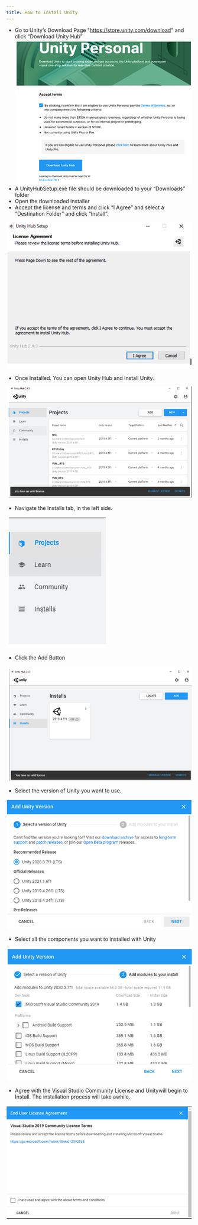 ```yaml
---
title: How to Install Unity
---
```


- Go to Unity’s Download Page "https://store.unity.com/download" and click “Download Unity Hub”
  ![image](./img/XR-App-Installation-Guide/11.png)
- A UnityHubSetup.exe file should be downloaded to your “Downloads” folder
- Open the downloaded installer
- Accept the license and terms and click “I Agree” and select a “Destination Folder” and click “Install”.

![image](./img/XR-App-Installation-Guide/12.png)

- Once Installed. You can open Unity Hub and Install Unity.

![image](./img/XR-App-Installation-Guide/13.png)

- Navigate the Installs tab, in the left side.

![image](./img/XR-App-Installation-Guide/14.png)

- Click the Add Button

![image](./img/XR-App-Installation-Guide/15.png)

- Select the version of Unity you want to use.

![image](./img/XR-App-Installation-Guide/16.png)

- Select all the components you want to installed with Unity

![image](./img/XR-App-Installation-Guide/17.png)

- Agree with the Visual Studio Community License and Unitywill begin to Install. The installation process will take awhile.

![image](./img/XR-App-Installation-Guide/18.png)
